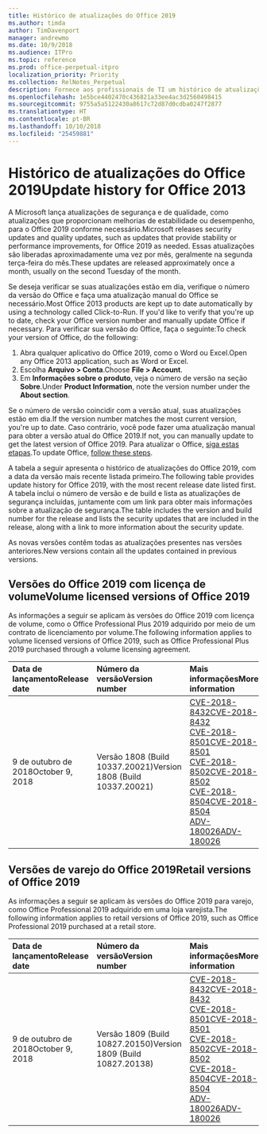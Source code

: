 ```yaml
---
title: Histórico de atualizações do Office 2019
ms.author: timda
author: TimDavenport
manager: andrewmo
ms.date: 10/9/2018
ms.audience: ITPro
ms.topic: reference
ms.prod: office-perpetual-itpro
localization_priority: Priority
ms.collection: RelNotes_Perpetual
description: Fornece aos profissionais de TI um histórico de atualizações para versões perpétuas do Office 2019 que usam Clique para Executar
ms.openlocfilehash: 1e5bce4402470c436821a33ee4ac3d2560498415
ms.sourcegitcommit: 9755a5a5122430a8617c72d87d0cdba0247f2877
ms.translationtype: HT
ms.contentlocale: pt-BR
ms.lasthandoff: 10/10/2018
ms.locfileid: "25459881"
---
```

# <a name="update-history-for-office-2019"></a><span data-ttu-id="bf945-103">Histórico de atualizações do Office 2019</span><span class="sxs-lookup"><span data-stu-id="bf945-103">Update history for Office 2013</span></span>

<span data-ttu-id="bf945-104">A Microsoft lança atualizações de segurança e de qualidade, como atualizações que proporcionam melhorias de estabilidade ou desempenho, para o Office 2019 conforme necessário.</span><span class="sxs-lookup"><span data-stu-id="bf945-104">Microsoft releases security updates and quality updates, such as updates that provide stability or performance improvements, for Office 2019 as needed.</span></span> <span data-ttu-id="bf945-105">Essas atualizações são liberadas aproximadamente uma vez por mês, geralmente na segunda terça-feira do mês.</span><span class="sxs-lookup"><span data-stu-id="bf945-105">These updates are released approximately once a month, usually on the second Tuesday of the month.</span></span>

<span data-ttu-id="bf945-106">Se deseja verificar se suas atualizações estão em dia, verifique o número da versão do Office e faça uma atualização manual do Office se necessário.</span><span class="sxs-lookup"><span data-stu-id="bf945-106">Most Office 2013 products are kept up to date automatically by using a technology called Click-to-Run. If you'd like to verify that you're up to date, check your Office version number and manually update Office if necessary.</span></span> <span data-ttu-id="bf945-107">Para verificar sua versão do Office, faça o seguinte:</span><span class="sxs-lookup"><span data-stu-id="bf945-107">To check your version of Office, do the following:</span></span>

  1.    <span data-ttu-id="bf945-108">Abra qualquer aplicativo do Office 2019, como o Word ou Excel.</span><span class="sxs-lookup"><span data-stu-id="bf945-108">Open any Office 2013 application, such as Word or Excel.</span></span>
  2.    <span data-ttu-id="bf945-109">Escolha **Arquivo > Conta**.</span><span class="sxs-lookup"><span data-stu-id="bf945-109">Choose **File > Account**.</span></span>
  3.    <span data-ttu-id="bf945-110">Em **Informações sobre o produto**, veja o número de versão na seção **Sobre**.</span><span class="sxs-lookup"><span data-stu-id="bf945-110">Under **Product Information**, note the version number under the **About section**.</span></span>

<span data-ttu-id="bf945-111">Se o número de versão coincidir com a versão atual, suas atualizações estão em dia.</span><span class="sxs-lookup"><span data-stu-id="bf945-111">If the version number matches the most current version, you're up to date.</span></span> <span data-ttu-id="bf945-112">Caso contrário, você pode fazer uma atualização manual para obter a versão atual do Office 2019.</span><span class="sxs-lookup"><span data-stu-id="bf945-112">If not, you can manually update to get the latest version of Office 2019.</span></span> <span data-ttu-id="bf945-113">Para atualizar o Office, [siga estas etapas](https://support.office.com/article/2ab296f3-7f03-43a2-8e50-46de917611c5).</span><span class="sxs-lookup"><span data-stu-id="bf945-113">To update Office, [follow these steps](https://support.office.com/article/2ab296f3-7f03-43a2-8e50-46de917611c5).</span></span>


<span data-ttu-id="bf945-114">A tabela a seguir apresenta o histórico de atualizações do Office 2019, com a data da versão mais recente listada primeiro.</span><span class="sxs-lookup"><span data-stu-id="bf945-114">The following table provides update history for Office 2019, with the most recent release date listed first.</span></span> <span data-ttu-id="bf945-115">A tabela inclui o número de versão e de build e lista as atualizações de segurança incluídas, juntamente com um link para obter mais informações sobre a atualização de segurança.</span><span class="sxs-lookup"><span data-stu-id="bf945-115">The table includes the version and build number for the release and lists the security updates that are included in the release, along with a link to more information about the security update.</span></span>

<span data-ttu-id="bf945-116">As novas versões contêm todas as atualizações presentes nas versões anteriores.</span><span class="sxs-lookup"><span data-stu-id="bf945-116">New versions contain all the updates contained in previous versions.</span></span>

## <a name="volume-licensed-versions-of-office-2019"></a><span data-ttu-id="bf945-117">Versões do Office 2019 com licença de volume</span><span class="sxs-lookup"><span data-stu-id="bf945-117">Volume licensed versions of Office 2019</span></span>
<span data-ttu-id="bf945-118">As informações a seguir se aplicam às versões do Office 2019 com licença de volume, como o Office Professional Plus 2019 adquirido por meio de um contrato de licenciamento por volume.</span><span class="sxs-lookup"><span data-stu-id="bf945-118">The following information applies to volume licensed versions of Office 2019, such as Office Professional Plus 2019 purchased through a volume licensing agreement.</span></span>

  
|<span data-ttu-id="bf945-119">**Data de lançamento**</span><span class="sxs-lookup"><span data-stu-id="bf945-119">**Release date**</span></span>|<span data-ttu-id="bf945-120">**Número da versão**</span><span class="sxs-lookup"><span data-stu-id="bf945-120">**Version number**</span></span>|<span data-ttu-id="bf945-121">**Mais informações**</span><span class="sxs-lookup"><span data-stu-id="bf945-121">**More information**</span></span>|
|:-----|:-----|:-----|
|<span data-ttu-id="bf945-122">9 de outubro de 2018</span><span class="sxs-lookup"><span data-stu-id="bf945-122">October 9, 2018</span></span>   |<span data-ttu-id="bf945-123">Versão 1808 (Build 10337.20021)</span><span class="sxs-lookup"><span data-stu-id="bf945-123">Version 1808 (Build 10337.20021)</span></span>  |[<span data-ttu-id="bf945-124">CVE-2018-8432</span><span class="sxs-lookup"><span data-stu-id="bf945-124">CVE-2018-8432</span></span>](https://portal.msrc.microsoft.com/en-US/security-guidance/advisory/CVE-2018-8432) <br/> [<span data-ttu-id="bf945-125">CVE-2018-8501</span><span class="sxs-lookup"><span data-stu-id="bf945-125">CVE-2018-8501</span></span>](https://portal.msrc.microsoft.com/en-US/security-guidance/advisory/CVE-2018-8501) <br/> [<span data-ttu-id="bf945-126">CVE-2018-8502</span><span class="sxs-lookup"><span data-stu-id="bf945-126">CVE-2018-8502</span></span>](https://portal.msrc.microsoft.com/en-US/security-guidance/advisory/CVE-2018-8502) <br/> [<span data-ttu-id="bf945-127">CVE-2018-8504</span><span class="sxs-lookup"><span data-stu-id="bf945-127">CVE-2018-8504</span></span>](https://portal.msrc.microsoft.com/en-US/security-guidance/advisory/CVE-2018-8504) <br/> [<span data-ttu-id="bf945-128">ADV-180026</span><span class="sxs-lookup"><span data-stu-id="bf945-128">ADV-180026</span></span>](https://portal.msrc.microsoft.com/en-US/security-guidance/advisory/ADV180026) <br/>|

## <a name="retail-versions-of-office-2019"></a><span data-ttu-id="bf945-129">Versões de varejo do Office 2019</span><span class="sxs-lookup"><span data-stu-id="bf945-129">Retail versions of Office 2019</span></span>
<span data-ttu-id="bf945-130">As informações a seguir se aplicam às versões do Office 2019 para varejo, como Office Professional 2019 adquirido em uma loja varejista.</span><span class="sxs-lookup"><span data-stu-id="bf945-130">The following information applies to retail versions of Office 2019, such as Office Professional 2019 purchased at a retail store.</span></span>

|<span data-ttu-id="bf945-131">**Data de lançamento**</span><span class="sxs-lookup"><span data-stu-id="bf945-131">**Release date**</span></span>|<span data-ttu-id="bf945-132">**Número da versão**</span><span class="sxs-lookup"><span data-stu-id="bf945-132">**Version number**</span></span>|<span data-ttu-id="bf945-133">**Mais informações**</span><span class="sxs-lookup"><span data-stu-id="bf945-133">**More information**</span></span>|
|:-----|:-----|:-----|
|<span data-ttu-id="bf945-134">9 de outubro de 2018</span><span class="sxs-lookup"><span data-stu-id="bf945-134">October 9, 2018</span></span>   |<span data-ttu-id="bf945-135">Versão 1809 (Build 10827.20150)</span><span class="sxs-lookup"><span data-stu-id="bf945-135">Version 1809 (Build 10827.20138)</span></span>  |[<span data-ttu-id="bf945-136">CVE-2018-8432</span><span class="sxs-lookup"><span data-stu-id="bf945-136">CVE-2018-8432</span></span>](https://portal.msrc.microsoft.com/en-US/security-guidance/advisory/CVE-2018-8432) <br/> [<span data-ttu-id="bf945-137">CVE-2018-8501</span><span class="sxs-lookup"><span data-stu-id="bf945-137">CVE-2018-8501</span></span>](https://portal.msrc.microsoft.com/en-US/security-guidance/advisory/CVE-2018-8501) <br/> [<span data-ttu-id="bf945-138">CVE-2018-8502</span><span class="sxs-lookup"><span data-stu-id="bf945-138">CVE-2018-8502</span></span>](https://portal.msrc.microsoft.com/en-US/security-guidance/advisory/CVE-2018-8502) <br/> [<span data-ttu-id="bf945-139">CVE-2018-8504</span><span class="sxs-lookup"><span data-stu-id="bf945-139">CVE-2018-8504</span></span>](https://portal.msrc.microsoft.com/en-US/security-guidance/advisory/CVE-2018-8504) <br/> [<span data-ttu-id="bf945-140">ADV-180026</span><span class="sxs-lookup"><span data-stu-id="bf945-140">ADV-180026</span></span>](https://portal.msrc.microsoft.com/en-US/security-guidance/advisory/ADV180026) <br/>|
